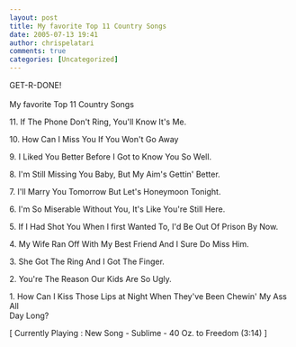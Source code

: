 ```yaml
---
layout: post
title: My favorite Top 11 Country Songs
date: 2005-07-13 19:41
author: chrispelatari
comments: true
categories: [Uncategorized]
---
```


<p>GET-R-DONE!<br /> <br />My favorite Top 11 Country Songs</p>
<p>11. If The Phone Don't Ring, You'll Know It's Me.</p>
<p>10. How Can I Miss You If You Won't Go Away</p>
<p>9. I Liked You Better Before I Got to Know You So Well.</p>
<p>8. I'm Still Missing You Baby, But My Aim's Gettin' Better.</p>
<p>7. I'll Marry You Tomorrow But Let's Honeymoon Tonight.</p>
<p>6. I'm So Miserable Without You, It's Like You're Still Here.</p>
<p>5. If I Had Shot You When I first Wanted To, I'd Be Out Of Prison By Now.</p>
<p>4. My Wife Ran Off With My Best Friend And I Sure Do Miss Him.</p>
<p>3. She Got The Ring And I Got The Finger.</p>
<p>2. You're The Reason Our Kids Are So Ugly.</p>
<p>1. How Can I Kiss Those Lips at Night When They've Been Chewin' My Ass 
All<br />Day Long? </p>
<p class="media">[ Currently Playing : New Song - Sublime - 40 Oz. to Freedom 
(3:14) ]</p>
